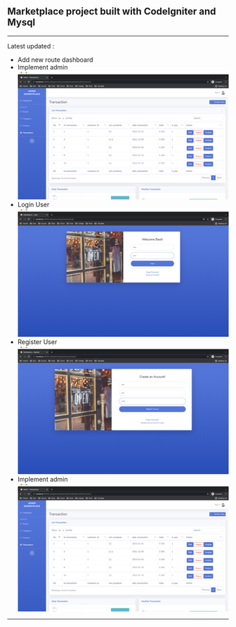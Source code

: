 ## Marketplace project built with CodeIgniter and Mysql

---

Latest updated :

- Add new route dashboard
- Implement admin
  ![list](images/ss-admin.png)
- Login User
  ![list](images/ss-login.png)
- Register User
  ![list](images/ss-register.png)
- Implement admin
  ![list](images/ss-admin.png)

---

